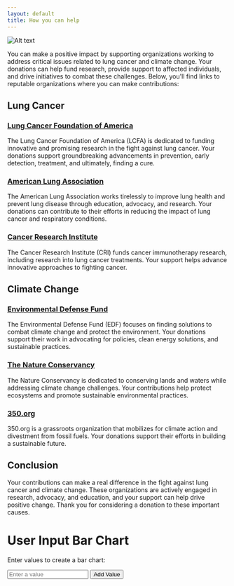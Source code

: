 ```yaml
---
layout: default
title: How you can help
---
```

![Alt text](<images/Lung Cancer (2).png>)

You can make a positive impact by supporting organizations working to address critical issues related to lung cancer and climate change. Your donations can help fund research, provide support to affected individuals, and drive initiatives to combat these challenges. Below, you'll find links to reputable organizations where you can make contributions:

## Lung Cancer

### [Lung Cancer Foundation of America](https://lcfamerica.org/donate/)
The Lung Cancer Foundation of America (LCFA) is dedicated to funding innovative and promising research in the fight against lung cancer. Your donations support groundbreaking advancements in prevention, early detection, treatment, and ultimately, finding a cure.

### [American Lung Association](https://www.lung.org/get-involved/ways-to-give)
The American Lung Association works tirelessly to improve lung health and prevent lung disease through education, advocacy, and research. Your donations can contribute to their efforts in reducing the impact of lung cancer and respiratory conditions.

### [Cancer Research Institute](https://www.cancerresearch.org/join-the-cause/donate)
The Cancer Research Institute (CRI) funds cancer immunotherapy research, including research into lung cancer treatments. Your support helps advance innovative approaches to fighting cancer.

## Climate Change

### [Environmental Defense Fund](https://www.edf.org/give)
The Environmental Defense Fund (EDF) focuses on finding solutions to combat climate change and protect the environment. Your donations support their work in advocating for policies, clean energy solutions, and sustainable practices.

### [The Nature Conservancy](https://www.nature.org/en-us/what-we-do/our-insights/perspectives/support-our-mission/)
The Nature Conservancy is dedicated to conserving lands and waters while addressing climate change challenges. Your contributions help protect ecosystems and promote sustainable environmental practices.

### [350.org](https://350.org/donate/)
350.org is a grassroots organization that mobilizes for climate action and divestment from fossil fuels. Your donations support their efforts in building a sustainable future.

## Conclusion

Your contributions can make a real difference in the fight against lung cancer and climate change. These organizations are actively engaged in research, advocacy, and education, and your support can help drive positive change. Thank you for considering a donation to these important causes.

<html>
<head>
    <title>User Input Bar Chart</title>
    <script src="https://cdn.jsdelivr.net/npm/chart.js"></script>
</head>
<body>
    <div>
        <h1>User Input Bar Chart</h1>
        <p>Enter values to create a bar chart:</p>
        <input type="number" id="valueInput" placeholder="Enter a value">
        <button onclick="addValue()">Add Value</button>
        <canvas id="barChart" width="400" height="200"></canvas>
    </div>

 <script>
        const values = [];
        const chartData = {
            labels: [],
            datasets: [{
                label: 'User Values',
                data: values,
                backgroundColor: 'rgba(75, 192, 192, 0.7)',
                borderColor: 'rgba(75, 192, 192, 1)',
                borderWidth: 1,
            }]
        };

        const ctx = document.getElementById('barChart').getContext('2d');
        const barChart = new Chart(ctx, {
            type: 'bar',
            data: chartData,
            options: {
                scales: {
                    y: {
                        beginAtZero: true
                    }
                }
            }
        });

        function addValue() {
            const inputValue = document.getElementById('valueInput').value;
            if (inputValue !== '') {
                values.push(Number(inputValue));
                chartData.labels.push(`Value ${values.length}`);
                barChart.update();
                document.getElementById('valueInput').value = '';
            }
        }
    </script>
</body>
</html>
